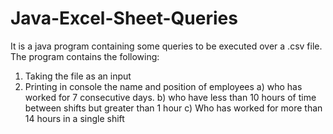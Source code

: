 # Java-Excel-Sheet-Queries
It is a java program containing some queries to be executed over a .csv file.
The program contains the following:
1. Taking the file as an input
2. Printing in console the name and position of employees 
      a) who has worked for 7 consecutive days.
      b) who have less than 10 hours of time between shifts but greater than 1 hour
      c) Who has worked for more than 14 hours in a single shift
